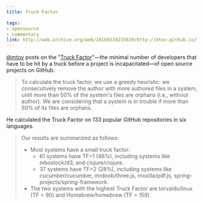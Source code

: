 ```yaml
---
title: Truck Factor

tags:
- opensource
- commentary
link: http://web.archive.org/web/20160319215639/http://mtov.github.io/Truck-Factor/
---
```


[@mtov](https://github.com/mtov) posts on the "[Truck Factor](http://web.archive.org/web/20160319215639/http://mtov.github.io/Truck-Factor/)"—the minimal number of developers that have to be hit by a truck before a project is incapacitated—of open source projects on GitHub.

> To calculate the truck factor, we use a greedy heuristic: we consecutively remove the author with more authored files in a system, until more than 50% of the system's files are orphans (i.e., without author). We are considering that a system is in trouble if more than 50% of its files are orphans.

He calculated the Truck Factor on 133 popular GitHub repositories in six languages.

> Our results are summarized as follows:
>
> - Most systems have a small truck factor:
>   - 61 systems have TF=1 (46%), including systems like mbostock/d3, and clojure/clojure.
>   - 37 systems have TF=2 (28%), including systems like cucumber/cucumber, mrdoob/three.js, mozilla/pdf.js, spring-projects/spring-framework.
> - The two systems with the highest Truck Factor are torvalds/linux (TF = 90) and Homebrew/homebrew (TF = 159).
